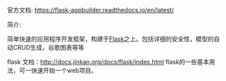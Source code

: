 官方文档:  <https://flask-appbuilder.readthedocs.io/en/latest/>

简介: 

简单快速的应用程序开发框架，构建于[Flask](http://flask.pocoo.org/)之上。包括详细的安全性，模型的自动CRUD生成，谷歌图表等等



flask 文档：<http://docs.jinkan.org/docs/flask/index.html>   flask的一些基本用法，可一快速开始一个web项目。

